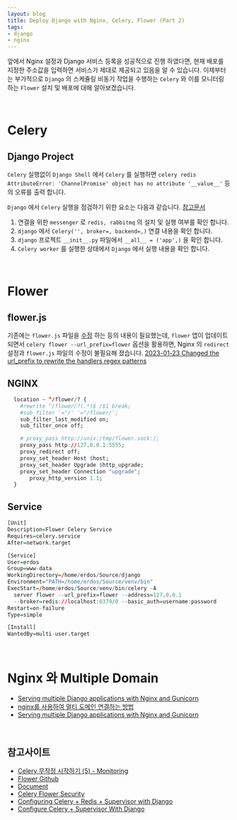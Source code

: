 ```yaml
---
layout: blog
title: Deploy Django with Nginx, Celery, Flower (Part 2)
tags:
- django
- nginx
---
```


앞에서 Nginx 설정과 Django 서비스 등록을 성공적으로 진행 하였다면, 현재 배포를 지정한 주소값을 입력하면 서비스가 제대로 제공되고 있음을 알 수 있습니다. 이제부터는 부가적으로 `Django` 의 스케쥴링 비동기 작업을 수행하는 `Celery` 와 이를 모니터링 하는 `Flower` 설치 및 배포에 대해 알아보겠습니다.

<br/>

# Celery

## Django Project

`Celery` 실행없이 `Django Shell` 에서 `Celery` 를 실행하면 `celery redis AttributeError: 'ChannelPromise' object has no attribute '__value__'` 등의 오류를 출력 합니다.

`Django` 에서 `Celery` 실행을 점검하기 위한 요소는 다음과 같습니다. [참고문서](https://docs.celeryq.dev/en/stable/django/first-steps-with-django.html)

1. 연결을 위한 `messenger` 로 `redis, rabbitmq` 의 설치 및 실행 여부를 확인 합니다.
1. `django` 에서 `Celery('', broker=, backend=,)` 연결 내용을 확인 합니다.
1. `django` 프로젝트 `__init__.py` 파일에서 `__all__ = ('app',)` 을 확인 합니다.
1. `Celery worker` 를 실행한 상태에서 `Django` 에서 실행 내용을 확인 합니다.

<br/>

# Flower

## flower.js

기존에는 `flower.js` 파일을 [수정](https://github.com/mher/flower/issues/895) 하는 등의 내용이 필요했는데, `flower` 앱이 업데이트 되면서 `celery flower --url_prefix=flower` 옵션을 활용하면, Nginx 의 `redirect` 설정과 `flower.js` 파일의 수정이 불필요해 졌습니다. [2023-01-23 Changed the url_prefix to rewrite the handlers regex patterns](https://github.com/mher/flower/pull/766#issuecomment-703741612)

## NGINX
```r
  location ~ ^/flower/? {
    #rewrite ^/flower/?(.*)$ /$1 break;
    #sub_filter '="/' '="/flower/';
    sub_filter_last_modified on;
    sub_filter_once off;

    # proxy_pass http://unix:/tmp/flower.sock:/;
    proxy_pass http://127.0.0.1:5555;
    proxy_redirect off;
    proxy_set_header Host $host;
    proxy_set_header Upgrade $http_upgrade;
    proxy_set_header Connection "upgrade";
       proxy_http_version 1.1;
  }
```

## Service

```r
[Unit]
Description=Flower Celery Service
Requires=celery.service
After=network.target

[Service]
User=erdos
Group=www-data
WorkingDirectory=/home/erdos/Source/django
Environment="PATH=/home/erdos/Source/venv/bin"
ExecStart=/home/erdos/Source/venv/bin/celery -A 
  server flower --url_prefix=flower --address=127.0.0.1 
  --broker=redis://localhost:6379/0 --basic_auth=username:password
Restart=on-failure
Type=simple

[Install]
WantedBy=multi-user.target
```

<br/>

# Nginx 와 Multiple Domain
- [Serving multiple Django applications with Nginx and Gunicorn](https://www.youtube.com/watch?v=koo3bF2EPqk)
- [nginx를 사용하여 멀티 도메인 연결하는 방법](https://webisfree.com/2018-01-06/nginx%EB%A5%BC-%EC%82%AC%EC%9A%A9%ED%95%98%EC%97%AC-%EB%A9%80%ED%8B%B0-%EB%8F%84%EB%A9%94%EC%9D%B8-%EC%97%B0%EA%B2%B0%ED%95%98%EB%8A%94-%EB%B0%A9%EB%B2%95)
- [Serving multiple Django applications with Nginx and Gunicorn](https://michal.karzynski.pl/blog/2013/10/29/serving-multiple-django-applications-with-nginx-gunicorn-supervisor/)

<br/>

## 참고사이트
- [Celery 무작정 시작하기 (5) - Monitoring](https://heodolf.tistory.com/73)
- [Flower Github](https://github.com/mher/flower)
- [Document](https://flower.readthedocs.io/en/latest/reverse-proxy.html?highlight=nginx#running-behind-reverse-proxy)
- [Celery Flower Security](https://www.appsloveworld.com/django/100/3/celery-flower-security-in-production)
- [Configuring Celery + Redis + Supervisor with Django](https://gist.github.com/hamzaakhtar953/2197681306bf8417c4d1a5e2b8e4eaef)
- [Configure Celery + Supervisor With Django](https://gist.github.com/mau21mau/9371a95b7c14ddf7000c1827b7693801)